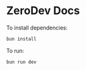 # ZeroDev Docs

To install dependencies:

```bash
bun install
```

To run:

```bash
bun run dev
```
